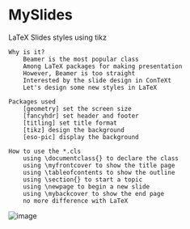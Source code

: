 MySlides
========

LaTeX Slides styles using tikz

	Why is it?
		Beamer is the most popular class
		Among LaTeX packages for making presentation
		However, Beamer is too straight
		Interested by the slide design in ConTeXt
		Let's design some new styles in LaTeX

	Packages used
		[geometry] set the screen size
		[fancyhdr] set header and footer
		[titling] set title format
		[tikz] design the background
		[eso-pic] display the background

	How to use the *.cls
		using \documentclass{} to declare the class
		using \myfrontcover to show the title page
		using \tableofcontents to show the outline
		using \section{} to start a topic
		using \newpage to begin a new slide
		using \mybackcover to show the end page
		no more difference with LaTeX

![image](https://github.com/wormone/MySlides/raw/master/demo.jpg)